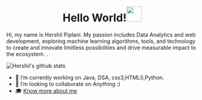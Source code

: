 



 <h1 align="center">Hello World!<img src="https://raw.githubusercontent.com/ShahriarShafin/ShahriarShafin/main/Assets/hi.gif" width="40px">
 </h1>

<p> Hi, my name is Hershil Piplani. My passion includes Data Analytics and web development, exploring machine learning algorithms, tools, and technology to create and innovate limitless possibilities and drive measurable impact to the ecosystem. . </p>

![Hershil's github stats](https://github-readme-stats.vercel.app/api?username=herkura&theme=gotham&show_icons=true)


- 🔭 I’m currently working on Java, DSA, css3,HTML5,Python.
- 👯 I’m looking to collaborate on Anything :)
- 🎓 [Know more about me](https://herkura.github.io/My-portfolio_updated/) 





